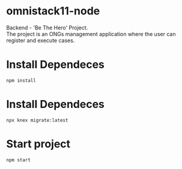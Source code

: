# omnistack11-node

Backend - 'Be The Hero' Project.</br>
The project is an ONGs management application where the user can register and execute cases.

# Install Dependeces

```
npm install
```

# Install Dependeces

```
npx knex migrate:latest
```

# Start project

```
npm start
```
